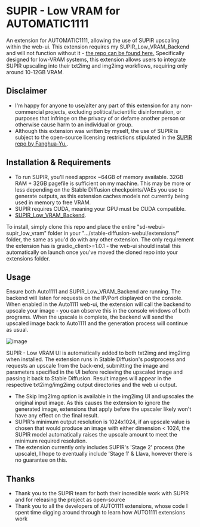 # SUPIR - Low VRAM for AUTOMATIC1111

An extension for AUTOMATIC1111, allowing the use of SUPIR upscaling within the web-ui. This extension requires my SUPIR_Low_VRAM_Backend and will not function without it - [the repo can be found here.](https://github.com/PassTheJuiceFam/SUPIR_Low_VRAM_Backend/)
Specifically designed for low-VRAM systems, this extension allows users to integrate SUPIR upscaling into their txt2img and img2img workflows, requiring only around 10-12GB VRAM.

## Disclaimer

- I'm happy for anyone to use/alter any part of this extension for any non-commercial projects, excluding political/scientific disinformation, or purposes that infringe on the privacy of or defame another person or otherwise cause harm to an individual or group.
- Although this extension was written by myself, the use of SUPIR is subject to the open-source licensing restrictions stipulated in the [SUPIR repo by Fanghua-Yu.](https://github.com/Fanghua-Yu/SUPIR).

## Installation & Requirements

- To run SUPIR, you'll need approx ~64GB of memory available. 32GB RAM + 32GB pagefile is sufficient on my machine. This may be more or less depending on the Stable Diffusion checkpoints/VAEs you use to generate outputs, as this extension caches models not currently being used in memory to free VRAM.
- SUPIR requires CUDA, meaning your GPU must be CUDA compatible.
- [SUPIR_Low_VRAM_Backend](https://github.com/PassTheJuiceFam/SUPIR_Low_VRAM_Backend/).
  
To install, simply clone this repo and place the entire "sd-webui-supir_low_vram" folder in your ".../stable-diffusion-webui/extensions/" folder, the same as you'd do with any other extension. The only requirement the extension has is gradio_client>=1.0.1 - the web-ui should install this automatically on launch once you've moved the cloned repo into your extensions folder.

## Usage

Ensure both Auto1111 and SUPIR_Low_VRAM_Backend are running. The backend will listen for requests on the IP/Port displayed on the console. When enabled in the Auto1111 web-ui, the extension will call the backend to upscale your image - you can observe this in the console windows of both programs. When the upscale is complete, the backend will send the upscaled image back to Auto1111 and the generation process will continue as usual.

![image](https://github.com/user-attachments/assets/f19e4826-0f68-4e7b-b54f-5d2b39680ecf)

SUPIR - Low VRAM UI is automatically added to both txt2img and img2img when installed. The extension runs in Stable Diffusion's postprocess and requests an upscale from the back-end, submitting the image and parameters specified in the UI before recieving the upscaled image and passing it back to Stable Diffusion. Result images will appear in the respective txt2img/img2img output directories and the web ui output.
- The Skip Img2Img option is available in the img2img UI and upscales the original input image. As this causes the extension to ignore the generated image, extensions that apply before the upscaler likely won't have any effect on the final result.
- SUPIR's minimum output resolution is 1024x1024, if an upscale value is chosen that would produce an image with either dimension < 1024, the SUPIR model automatically raises the upscale amount to meet the minimum required resolution.
- The extension currently only includes SUPIR's 'Stage 2' process (the upscale), I hope to eventually include 'Stage 1' & Llava, however there is no guarantee on this.

## Thanks
- Thank you to the SUPIR team for both their incredible work with SUPIR and for releasing the project as open-source
- Thank you to all the developers of AUTO1111 extensions, whose code I spent time digging around through to learn how AUTO1111 extensions work 
